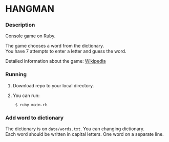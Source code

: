 # HANGMAN #

### Description ###

Console game on Ruby.  

The game chooses a word from the dictionary.  
You have 7 attempts to enter a letter and guess the word.  

Detailed information about the game: [Wikipedia](https://en.wikipedia.org/wiki/Hangman_(game))

### Running ###

1) Download repo to your local directory.
2) You can run:  

        $ ruby main.rb
        
### Add word to dictionary ###

The dictionary is on `data/words.txt`. 
You can changing dictionary.  
Each word should be written in capital letters. One word on a separate line.

